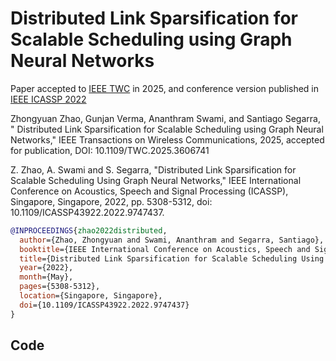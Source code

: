 # Distributed Link Sparsification for Scalable Scheduling using Graph Neural Networks

Paper accepted to [IEEE TWC](https://doi.org/10.1109/TWC.2025.3606741) in 2025, and conference version published in [IEEE ICASSP 2022](https://2022.ieeeicassp.org/)

Zhongyuan Zhao, Gunjan Verma, Ananthram Swami, and Santiago Segarra, " Distributed Link Sparsification for Scalable Scheduling using Graph Neural Networks," IEEE Transactions on Wireless Communications, 2025, accepted for publication, DOI: 10.1109/TWC.2025.3606741

Z. Zhao, A. Swami and S. Segarra, "Distributed Link Sparsification for Scalable Scheduling Using Graph Neural Networks," IEEE International Conference on Acoustics, Speech and Signal Processing (ICASSP), Singapore, Singapore, 2022, pp. 5308-5312, doi: 10.1109/ICASSP43922.2022.9747437. 


```bib
@INPROCEEDINGS{zhao2022distributed,
  author={Zhao, Zhongyuan and Swami, Ananthram and Segarra, Santiago},
  booktitle={IEEE International Conference on Acoustics, Speech and Signal Processing (ICASSP)}, 
  title={Distributed Link Sparsification for Scalable Scheduling Using Graph Neural Networks}, 
  year={2022},
  month={May},
  pages={5308-5312},
  location={Singapore, Singapore},
  doi={10.1109/ICASSP43922.2022.9747437}
}
```

## Code

